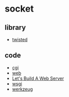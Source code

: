 ﻿# socket

## library

- [twisted](https://github.com/gaoxinge/network/tree/master/socket/library/twisted)

## code

- [cgi](https://github.com/gaoxinge/network/tree/master/socket/code/cgi)
- [web]()
- [Let's Build A Web Server](https://github.com/gaoxinge/network/tree/master/socket/code/Let's%20Build%20A%20Web%20Server)
- [wsgi]()
- [werkzeug](https://github.com/gaoxinge/network/tree/master/socket/code/werkzeug)

